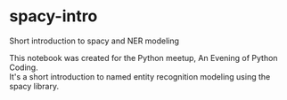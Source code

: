 # spacy-intro
Short introduction to spacy and NER modeling

This notebook was created for the Python meetup, An Evening of Python Coding.  
It's a short introduction to named entity recognition modeling using the spacy library.
